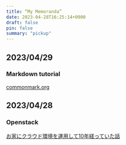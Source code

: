 ```yaml
---
title: “My Memoranda”
date: 2023-04-28T16:25:14+0900
draft: false
pin: false
summary: "pickup"
---
```

## 2023/04/29
### Markdown tutorial
[commonmark.org](https://commonmark.org/help/)

## 2023/04/28
### Openstack
[お家にクラウド環境を運用して10年経っていた話](https://light-of-moe.ddo.jp/~sakura/diary/?p=1528)
